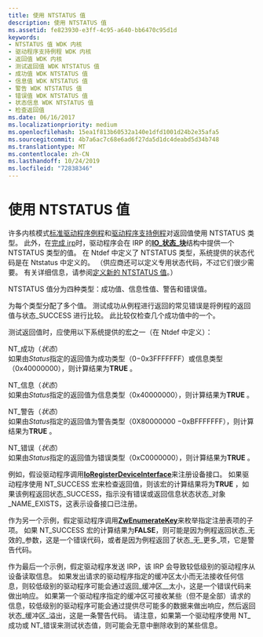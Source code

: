```yaml
---
title: 使用 NTSTATUS 值
description: 使用 NTSTATUS 值
ms.assetid: fe823930-e3ff-4c95-a640-bb6470c95d1d
keywords:
- NTSTATUS 值 WDK 内核
- 驱动程序支持例程 WDK 内核
- 返回值 WDK 内核
- 测试返回值 WDK NTSTATUS 值
- 成功值 WDK NTSTATUS 值
- 信息值 WDK NTSTATUS 值
- 警告 WDK NTSTATUS 值
- 错误值 WDK NTSTATUS 值
- 状态信息 WDK NTSTATUS 值
- 检查返回值
ms.date: 06/16/2017
ms.localizationpriority: medium
ms.openlocfilehash: 15ea1f813b60532a140e1dfd1001d24b2e35afa5
ms.sourcegitcommit: 4b7a6ac7c68e6ad6f27da5d1dc4deabd5d34b748
ms.translationtype: MT
ms.contentlocale: zh-CN
ms.lasthandoff: 10/24/2019
ms.locfileid: "72838346"
---
```

# <a name="using-ntstatus-values"></a>使用 NTSTATUS 值





许多内核模式[标准驱动程序例程](https://docs.microsoft.com/windows-hardware/drivers/kernel/introduction-to-standard-driver-routines)和[驱动程序支持例程](https://docs.microsoft.com/windows-hardware/drivers/ddi/index)对返回值使用 NTSTATUS 类型。 此外，在[完成 irp](completing-irps.md)时，驱动程序会在 IRP 的[**IO\_状态\_块**](https://docs.microsoft.com/windows-hardware/drivers/ddi/wdm/ns-wdm-_io_status_block)结构中提供一个 NTSTATUS 类型的值。 在 Ntdef 中定义了 NTSTATUS 类型，系统提供的状态代码是在 Ntstatus 中定义的。 （供应商还可以定义专用状态代码，不过它们很少需要。 有关详细信息，请参阅[定义新的 NTSTATUS 值](defining-new-ntstatus-values.md)。）

NTSTATUS 值分为四种类型：成功值、信息性值、警告和错误值。

为每个类型分配了多个值。 测试成功从例程进行返回的常见错误是将例程的返回值与状态\_SUCCESS 进行比较。 此比较仅检查几个成功值中的一个。

测试返回值时，应使用以下系统提供的宏之一（在 Ntdef 中定义）：

<a href="" id="nt-success-status-"></a>NT\_成功（*状态*）  
如果由*Status*指定的返回值为成功类型（0−0x3FFFFFFF）或信息类型（0x40000000），则计算结果为**TRUE** 。

<a href="" id="nt-information-status-"></a>NT\_信息（*状态*）  
如果由*Status*指定的返回值为信息类型（0x40000000），则计算结果为**TRUE** 。

<a href="" id="nt-warning-status-"></a>NT\_警告（*状态*）  
如果由*Status*指定的返回值为警告类型（0X80000000 −0xBFFFFFFF），则计算结果为**TRUE** 。

<a href="" id="nt-error-status-"></a>NT\_错误（*状态*）  
如果由*Status*指定的返回值为错误类型（0xC0000000），则计算结果为**TRUE** 。

例如，假设驱动程序调用[**IoRegisterDeviceInterface**](https://docs.microsoft.com/windows-hardware/drivers/ddi/wdm/nf-wdm-ioregisterdeviceinterface)来注册设备接口。 如果驱动程序使用 NT\_SUCCESS 宏来检查返回值，则该宏的计算结果将为**TRUE** ，如果该例程返回状态\_SUCCESS，指示没有错误或返回信息状态状态\_对象\_NAME\_EXISTS，这表示设备接口已注册。

作为另一个示例，假定驱动程序调用[**ZwEnumerateKey**](https://docs.microsoft.com/windows-hardware/drivers/ddi/wdm/nf-wdm-zwenumeratekey)来枚举指定注册表项的子项。 如果 NT\_SUCCESS 宏的计算结果为**FALSE**，则可能是因为例程返回状态\_无效的\_参数，这是一个错误代码，或者是因为例程返回了状态\_无\_更多\_项，它是警告代码。

作为最后一个示例，假定驱动程序发送 IRP，该 IRP 会导致较低级别的驱动程序从设备读取信息。 如果发出请求的驱动程序指定的缓冲区太小而无法接收任何信息，则较低级别的驱动程序可能会通过返回\_缓冲区\_\_太小，这是一个错误代码来做出响应。 如果第一个驱动程序指定的缓冲区可接收某些（但不是全部）请求的信息，较低级别的驱动程序可能会通过提供尽可能多的数据来做出响应，然后返回状态\_缓冲区\_溢出，这是一条警告代码。 请注意，如果第一个驱动程序使用 NT\_成功或 NT\_错误来测试状态值，则可能会无意中删除收到的某些信息。

 

 




